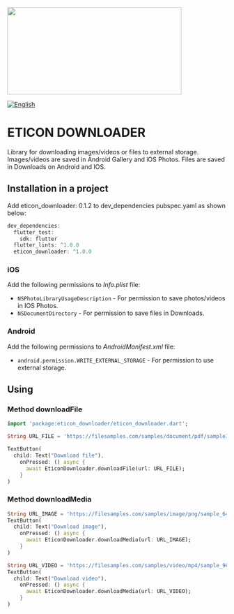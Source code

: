 <img src="https://user-images.githubusercontent.com/36012868/130392291-52b82b9b-fd52-424b-ba5a-b7630e9cf343.png" data-canonical-src="https://user-images.githubusercontent.com/36012868/130392291-52b82b9b-fd52-424b-ba5a-b7630e9cf343.png" height="200" width=400/>

[![English](https://img.shields.io/badge/Language-Russian-blue?style=plastic)](https://github.com/Lexa1488Ruskiy4elovek/practice/blob/main/doc/README_RU.md)

# ETICON DOWNLOADER

Library for downloading images/videos or files to external storage. Images/videos are saved in Android Gallery and iOS Photos. Files are saved in Downloads on Android and IOS.

## Installation in a project

Add eticon_downloader: 0.1.2 to dev_dependencies pubspec.yaml as shown below:
```dart
dev_dependencies:
  flutter_test:
    sdk: flutter
  flutter_lints: ^1.0.0
  eticon_downloader: ^1.0.0
```
### iOS

Add the following permissions to _Info.plist_ file:

* `NSPhotoLibraryUsageDescription` - For permission to save photos/videos in IOS Photos.
* `NSDocumentDirectory` - For permission to save files in Downloads.

### Android

Add the following permissions to _AndroidManifest.xml_ file:

* `android.permission.WRITE_EXTERNAL_STORAGE` - For permission to use external storage.

## Using

### Method downloadFile

```dart
import 'package:eticon_downloader/eticon_downloader.dart';

String URL_FILE = 'https://filesamples.com/samples/document/pdf/sample1.pdf';

TextButton(
  child: Text("Download file"),
    onPressed: () async {
      await EticonDownloader.downloadFile(url: URL_FILE);
    }
)
```

### Method downloadMedia

```dart
String URL_IMAGE = 'https://filesamples.com/samples/image/png/sample_640%C3%97426.png';
TextButton(
  child: Text("Download image"),
    onPressed: () async {
      await EticonDownloader.downloadMedia(url: URL_IMAGE);
    }
)
```

```dart
String URL_VIDEO = 'https://filesamples.com/samples/video/mp4/sample_960x540.mp4';
TextButton(
  child: Text("Download video"),
    onPressed: () async {
      await EticonDownloader.downloadMedia(url: URL_VIDEO);
    }
)
```
